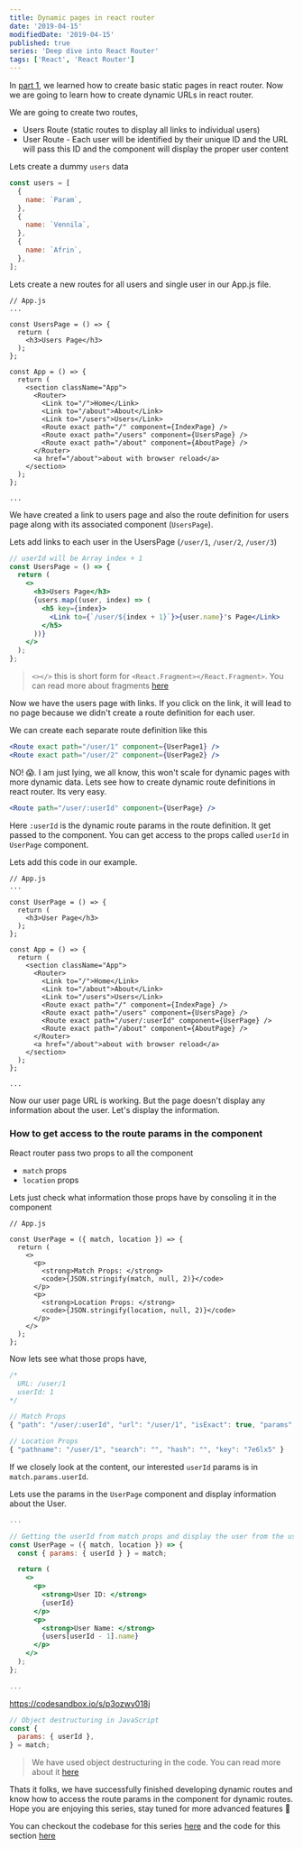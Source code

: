 ```yaml
---
title: Dynamic pages in react router
date: '2019-04-15'
modifiedDate: '2019-04-15'
published: true
series: 'Deep dive into React Router'
tags: ['React', 'React Router']
---
```


In [part 1](/blog/basic-routing-in-react-router/), we learned how to create basic static pages in react router. Now we are going to learn how to create dynamic URLs in react router.

We are going to create two routes,

- Users Route (static routes to display all links to individual users)
- User Route - Each user will be identified by their unique ID and the URL will pass this ID and the component will display the proper user content

Lets create a dummy `users` data

```jsx
const users = [
  {
    name: `Param`,
  },
  {
    name: `Vennila`,
  },
  {
    name: `Afrin`,
  },
];
```

Lets create a new routes for all users and single user in our App.js file.

```jsx{4-8,16,18}
// App.js
...

const UsersPage = () => {
  return (
    <h3>Users Page</h3>
  );
};

const App = () => {
  return (
    <section className="App">
      <Router>
        <Link to="/">Home</Link>
        <Link to="/about">About</Link>
        <Link to="/users">Users</Link>
        <Route exact path="/" component={IndexPage} />
        <Route exact path="/users" component={UsersPage} />
        <Route exact path="/about" component={AboutPage} />
      </Router>
      <a href="/about">about with browser reload</a>
    </section>
  );
};

...
```

We have created a link to users page and also the route definition for users page along with its associated component (`UsersPage`).

Lets add links to each user in the UsersPage (`/user/1`, `/user/2`, `/user/3`)

```jsx
// userId will be Array index + 1
const UsersPage = () => {
  return (
    <>
      <h3>Users Page</h3>
      {users.map((user, index) => (
        <h5 key={index}>
          <Link to={`/user/${index + 1}`}>{user.name}'s Page</Link>
        </h5>
      ))}
    </>
  );
};
```

> `<></>` this is short form for `<React.Fragment></React.Fragment>`. You can read more about fragments [here](https://reactjs.org/docs/fragments.html)

Now we have the users page with links. If you click on the link, it will lead to no page because we didn't create a route definition for each user.

We can create each separate route definition like this

```jsx
<Route exact path="/user/1" component={UserPage1} />
<Route exact path="/user/2" component={UserPage2} />
```

NO! 😱. I am just lying, we all know, this won't scale for dynamic pages with more dynamic data. Lets see how to create dynamic route definitions in react router. Its very easy.

```jsx
<Route path="/user/:userId" component={UserPage} />
```

Here `:userId` is the dynamic route params in the route definition. It get passed to the component. You can get access to the props called `userId` in `UserPage` component.

Lets add this code in our example.

```jsx{4-8,19}
// App.js
...

const UserPage = () => {
  return (
    <h3>User Page</h3>
  );
};

const App = () => {
  return (
    <section className="App">
      <Router>
        <Link to="/">Home</Link>
        <Link to="/about">About</Link>
        <Link to="/users">Users</Link>
        <Route exact path="/" component={IndexPage} />
        <Route exact path="/users" component={UsersPage} />
        <Route exact path="/user/:userId" component={UserPage} />
        <Route exact path="/about" component={AboutPage} />
      </Router>
      <a href="/about">about with browser reload</a>
    </section>
  );
};

...
```

Now our user page URL is working. But the page doesn't display any information about the user. Let's display the information.

### How to get access to the route params in the component

React router pass two props to all the component

- `match` props
- `location` props

Lets just check what information those props have by consoling it in the component

```jsx{3,8,12}
// App.js

const UserPage = ({ match, location }) => {
  return (
    <>
      <p>
        <strong>Match Props: </strong>
        <code>{JSON.stringify(match, null, 2)}</code>
      </p>
      <p>
        <strong>Location Props: </strong>
        <code>{JSON.stringify(location, null, 2)}</code>
      </p>
    </>
  );
};
```

Now lets see what those props have,

```jsx
/*
  URL: /user/1
  userId: 1
*/

// Match Props
{ "path": "/user/:userId", "url": "/user/1", "isExact": true, "params": { "userId": "1" } }

// Location Props
{ "pathname": "/user/1", "search": "", "hash": "", "key": "7e6lx5" }
```

If we closely look at the content, our interested `userId` params is in `match.params.userId`.

Lets use the params in the `UserPage` component and display information about the User.

```jsx
...

// Getting the userId from match props and display the user from the users array
const UserPage = ({ match, location }) => {
  const { params: { userId } } = match;

  return (
    <>
      <p>
        <strong>User ID: </strong>
        {userId}
      </p>
      <p>
        <strong>User Name: </strong>
        {users[userId - 1].name}
      </p>
    </>
  );
};

...
```

https://codesandbox.io/s/p3ozwy018j

```jsx
// Object destructuring in JavaScript
const {
  params: { userId },
} = match;
```

> We have used object destructuring in the code. You can read more about it [here](https://dev.to/sarah_chima/object-destructuring-in-es6-3fm)

Thats it folks, we have successfully finished developing dynamic routes and know how to access the route params in the component for dynamic routes. Hope you are enjoying this series, stay tuned for more advanced features 🤗

You can checkout the codebase for this series [here](https://github.com/learnwithparam/react-router-series) and the code for this section [here](https://github.com/learnwithparam/react-router-series/commit/f6935df3e43e250ecdc6aa036e09f384b7548231)
